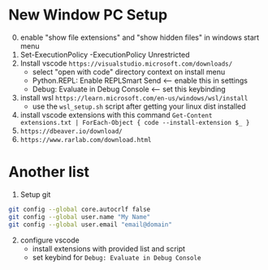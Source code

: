 # New Window PC Setup

0. enable "show file extensions" and "show hidden files" in windows start menu
1. Set-ExecutionPolicy -ExecutionPolicy Unrestricted
2. Install vscode `https://visualstudio.microsoft.com/downloads/`
    - select "open with code" directory context on install menu
    - Python.REPL: Enable REPLSmart Send   <-- enable this in settings
    - Debug: Evaluate in Debug Console  <-- set this keybinding
3. install wsl `https://learn.microsoft.com/en-us/windows/wsl/install`
    - use the `wsl_setup.sh` script after getting your linux dist installed
4. install vscode extensions with this command
    `Get-Content extensions.txt | ForEach-Object { code --install-extension $_ }`
5. `https://dbeaver.io/download/`
6. `https://www.rarlab.com/download.html`

# Another list
1. Setup git
```bash
git config --global core.autocrlf false
git config --global user.name "My Name"
git config --global user.email "email@domain"
```
2. configure vscode
    - install extensions with provided list and script
    - set keybind for `Debug: Evaluate in Debug Console`

